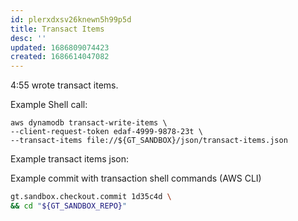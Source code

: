 ```yaml
---
id: plerxdxsv26knewn5h99p5d
title: Transact Items
desc: ''
updated: 1686809074423
created: 1686614047082
---
```


4:55 wrote transact items.

Example Shell call:
```
aws dynamodb transact-write-items \
--client-request-token edaf-4999-9878-23t \
--transact-items file://${GT_SANDBOX}/json/transact-items.json
```

Example transact items json:


Example commit with transaction shell commands (AWS CLI)
```bash
gt.sandbox.checkout.commit 1d35c4d \
&& cd "${GT_SANDBOX_REPO}"
```